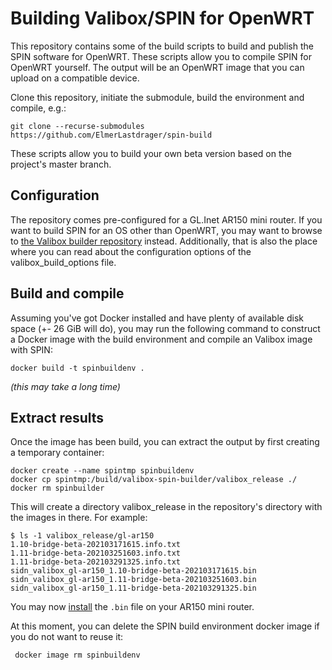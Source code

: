 # Building Valibox/SPIN for OpenWRT

This repository contains some of the build scripts to build and publish the SPIN software for OpenWRT.
These scripts allow you to compile SPIN for OpenWRT yourself.
The output will be an OpenWRT image that you can upload on a compatible device.

Clone this repository, initiate the submodule, build the environment and compile, e.g.:

    git clone --recurse-submodules https://github.com/ElmerLastdrager/spin-build

These scripts allow you to build your own beta version based on the project's master branch.

## Configuration
The repository comes pre-configured for a GL.Inet AR150 mini router.
If you want to build SPIN for an OS other than OpenWRT, you may want to browse to [the Valibox builder repository](https://github.com/SIDN/valibox-spin-builder) instead.
Additionally, that is also the place where you can read about the configuration options of the valibox\_build\_options file.

## Build and compile
Assuming you've got Docker installed and have plenty of available disk space (+- 26 GiB will do), you may run the following command to construct a Docker image with the build environment and compile an Valibox image with SPIN:

    docker build -t spinbuildenv .

_(this may take a long time)_

## Extract results
Once the image has been build, you can extract the output by first creating a temporary container:

    docker create --name spintmp spinbuildenv
    docker cp spintmp:/build/valibox-spin-builder/valibox_release ./
    docker rm spinbuilder

This will create a directory valibox\_release in the repository's directory with the images in there.
For example:

    $ ls -1 valibox_release/gl-ar150 
    1.10-bridge-beta-202103171615.info.txt
    1.11-bridge-beta-202103251603.info.txt
    1.11-bridge-beta-202103291325.info.txt
    sidn_valibox_gl-ar150_1.10-bridge-beta-202103171615.bin
    sidn_valibox_gl-ar150_1.11-bridge-beta-202103251603.bin
    sidn_valibox_gl-ar150_1.11-bridge-beta-202103291325.bin

You may now [install](https://valibox.sidnlabs.nl/en/download/#installation-guide-for-gl-inet-devices) the `.bin` file on your AR150 mini router. 

At this moment, you can delete the SPIN build environment docker image if you do not want to reuse it:

     docker image rm spinbuildenv
